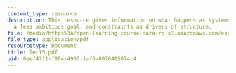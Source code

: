 ```yaml
---
content_type: resource
description: This resource gives information on what happens as systems get bigger?,
  a less ambitious goal, and constraints as drivers of structure.
file: /media/https%3A/open-learning-course-data-rc.s3.amazonaws.com/esd-342-advanced-system-architecture-spring-2006/0eef4711f80449651af68078405874c4_lec15.pdf
file_type: application/pdf
resourcetype: Document
title: lec15.pdf
uid: 0eef4711-f804-4965-1af6-8078405874c4
---
```

